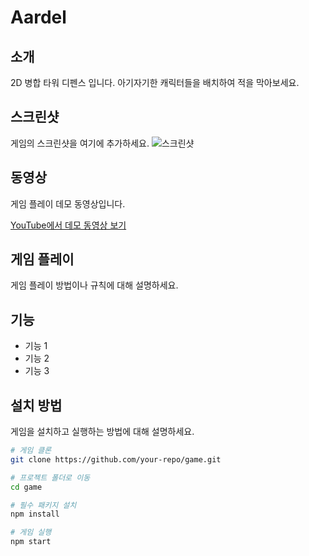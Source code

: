 # Aardel

## 소개
2D 병합 타워 디펜스 입니다. 아기자기한 캐릭터들을 배치하여 적을 막아보세요.

## 스크린샷
게임의 스크린샷을 여기에 추가하세요.
![스크린샷](https://github.com/your-repo/game/blob/main/assets/screenshot.png)

## 동영상
게임 플레이 데모 동영상입니다.

[YouTube에서 데모 동영상 보기](https://youtu.be/CImKp8mz5OM?si=9x8Mgv2Pp_zxKDLg)

## 게임 플레이
게임 플레이 방법이나 규칙에 대해 설명하세요.

## 기능
- 기능 1
- 기능 2
- 기능 3

## 설치 방법
게임을 설치하고 실행하는 방법에 대해 설명하세요.

```bash
# 게임 클론
git clone https://github.com/your-repo/game.git

# 프로젝트 폴더로 이동
cd game

# 필수 패키지 설치
npm install

# 게임 실행
npm start
